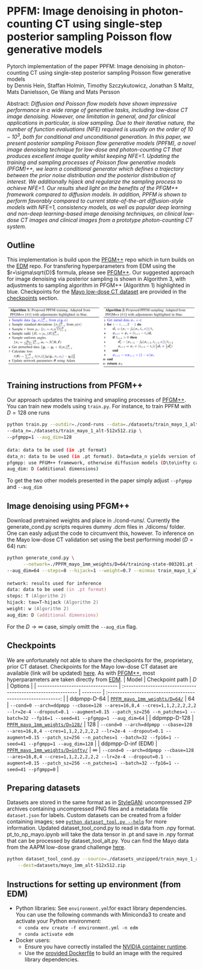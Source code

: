 # PPFM: Image denoising in photon-counting CT using single-step posterior sampling Poisson flow generative models<br>

Pytorch implementation of the paper PPFM: Image denoising in photon-counting CT using single-step posterior sampling Poisson flow generative models<br>
by Dennis Hein, Staffan Holmin, Timothy Szczykutowicz, Jonathan S Maltz, Mats Danielsson, Ge Wang and Mats Persson

Abstract: *Diffusion and Poisson flow models have shown impressive performance in a wide range of generative tasks, including low-dose CT image denoising. However, one limitation in general, and for clinical applications in particular, is slow sampling. Due to their iterative nature, the number of function evaluations (NFE) required is usually on the order of $10-10^3$, both for conditional and unconditional generation. In this paper, we present posterior sampling Poisson flow generative models (PPFM), a novel image denoising technique for low-dose and photon-counting CT that produces excellent image quality whilst keeping NFE=1. Updating the training and sampling processes of Poisson flow generative models (PFGM)++, we learn a conditional generator which defines a trajectory between the prior noise distribution and the posterior distribution of interest. We additionally hijack and regularize the sampling process to achieve NFE=1. Our results shed light on the benefits of the PFGM++ framework compared to diffusion models. In addition, PPFM is shown to perform favorably compared to current state-of-the-art diffusion-style models with NFE=1, consistency models, as well as popular deep learning and non-deep learning-based image denoising techniques, on clinical low-dose CT images and clinical images from a prototype photon-counting CT system.*

## Outline
This implementation is build upon the [PFGM++](https://github.com/Newbeeer/pfgmpp) repo which in turn builds on the [EDM](https://github.com/NVlabs/edm) repo. For transfering hyperparameters from EDM using the $r=\sigma\sqrt{D}$ formula, please see [PFGM++](https://github.com/Newbeeer/pfgmpp). Our suggested approach for image denoising via posterior sampling is shown in Algorithm 3, with adjustments to sampling algorithm in PFGM++ (Algorithm 1) highlighted in blue. Checkpoints for the [Mayo low-dose CT dataset](https://www.aapm.org/grandchallenge/lowdosect/) are provided in the [checkpoints](#checkpoints) section. 

![schematic](assets/algos.png)

## Training instructions from PFGM++
Our approach updates the training and smapling processes of [PFGM++](https://github.com/Newbeeer/pfgmpp). You can train new models using `train.py`. For instance, to train PPFM with $D=128$ one runs 

```sh
python train.py --outdir=./cond-runs --data=./datasets/train_mayo_1_alt-512x512.zip \
--data_n=./datasets/train_mayo_1_alt-512x512.zip \
--pfgmpp=1 --aug_dim=128

data: data to be used (in .pt format)
data_n: data to be used (in .pt format). Data=data_n yields version of training used in the paper.
pfgmpp: use PFGM++ framework, otherwise diffusion models (D\to\infty case). options: 0 | 1
aug_dim: D (additional dimensions)  

```
To get the two other models presented in the paper simply adjust `--pfgmpp` and `--aug_dim`
 
## Image denoising using PFGM++
Download pretrained weights and place in ./cond-runs/. Currently the generate_cond.py scripts requires dummy .dcm files in ./dicoms/ folder. One can easly adjust the code to circumvent this, however. To inference on the Mayo low-dose CT validation set using the best performing model ($D=64$) run: 
  ```zsh
  python generate_cond.py \
        --network=./PPFM_mayo_1mm_weights/D=64/training-state-003201.pt --batch=1 --data=val_mayo_1_alt \
--aug_dim=64 --steps=8 --hijack=1 --weight=0.7 --minmax train_mayo_1_alt_minmax

network: results used for inference 
data: data to be used (in .pt format)
steps: T (Algorithm 2) 
hijack: tau=T-hijack (Algorithm 2) 
weight: w (Algorithm 2) 
aug_dim: D (additional dimensions)  
```
For the $D \rightarrow \infty$ case, simply omitt the `--aug_dim` flag. 

## Checkpoints
We are unfortunately not able to share the checkpoints for the, proprietary, prior CT dataset. Checkpoints for the Mayo low-dose CT dataset are available (link will be updated) [here](https://drive.google.com/drive/folders/1mxRpIQgyuI2iDrMGgYJX-wuxzoX3NM6j?usp=drive_link). As with [PFGM++](https://github.com/Newbeeer/pfgmpp), most hyperparameters are taken directly from [EDM](https://github.com/NVlabs/edm). 
| Model                             | Checkpoint path                                              | $D$      |                           Options                            |
| --------------------------------- | :----------------------------------------------------------- | -------- | :----------------------------------------------------------: |
| ddpmpp-D-64              | [`PPFM_mayo_1mm_weights/D=64/`](https://drive.google.com/file/d/1bOHmbdux9M2j06v3dzHNSsy_CqhghNV3/view?usp=sharing) | 64  |      `--cond=0 --arch=ddpmpp --cbase=128 --ares=16,8,4 --cres=1,1,2,2,2,2,2 --lr=2e-4 --dropout=0.1 --augment=0.15 --patch_sz=256 --n_patches=1 --batch=32 --fp16=1 --seed=41 --pfgmpp=1 --aug_dim=64`       |
| ddpmpp-D-128             | [`PPFM_mayo_1mm_weights/D=128/`](https://drive.google.com/file/d/1PYvh7lOfLLUYiuObpg4cccHIRq6NtPT9/view?usp=sharing) | 128  |      `--cond=0 --arch=ddpmpp --cbase=128 --ares=16,8,4 --cres=1,1,2,2,2,2,2 --lr=2e-4 --dropout=0.1 --augment=0.15 --patch_sz=256 --n_patches=1 --batch=32 --fp16=1 --seed=41 --pfgmpp=1 --aug_dim=128`      |
| ddpmpp-D-inf (EDM)        | [`PPFM_mayo_1mm_weights/D=infty/`](https://drive.google.com/file/d/1yl1jSDkCubURgDO8jPUUuQdrxGCt6CpI/view?usp=sharing) | $\infty$ |                   `--cond=0 --arch=ddpmpp --cbase=128 --ares=16,8,4 --cres=1,1,2,2,2,2,2 --lr=2e-4 --dropout=0.1 --augment=0.15 --patch_sz=256 --n_patches=1 --batch=32 --fp16=1 --seed=41 --pfgmpp=0`                   |

## Preparing datasets 
Datasets are stored in the same format as in [StyleGAN](https://github.com/NVlabs/stylegan3): uncompressed ZIP archives containing uncompressed PNG files and a metadata file `dataset.json` for labels. Custom datasets can be created from a folder containing images; see [`python dataset_tool.py --help`](./docs/dataset-tool-help.txt) for more information. Updated dataset_tool_cond.py to read in data from .npy format. pt_to_np_mayo.ipynb will take the data tensor in .pt and save in .npy format that can be processed by dataset_tool_alt.py. You can find the Mayo data from the AAPM low-dose grand challenge [here](https://www.aapm.org/grandchallenge/lowdosect/). 

```.bash
python dataset_tool_cond.py --source=./datasets_unzipped/train_mayo_1_alt/ \
    --dest=datasets/mayo_1mm_alt-512x512.zip
```

## Instructions for setting up environment (from EDM)
- Python libraries: See `environment.yml`for exact library dependencies. You can use the following commands with Miniconda3 to create and activate your Python environment:
  - `conda env create -f environment.yml -n edm`
  - `conda activate edm`
- Docker users:
  - Ensure you have correctly installed the [NVIDIA container runtime](https://docs.docker.com/config/containers/resource_constraints/#gpu).
  - Use the [provided Dockerfile](https://github.com/dennishein/pfgmpp_PCCT_denoising/main/Dockerfile) to build an image with the required library dependencies.
